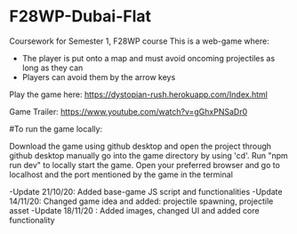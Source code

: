 # F28WP-Dubai-Flat
Coursework for Semester 1, F28WP course
This is a web-game where:
- The player is put onto a map and must avoid oncoming projectiles as long as they can 
- Players can avoid them by the arrow keys

Play the game here: https://dystopian-rush.herokuapp.com/Index.html

Game Trailer: https://www.youtube.com/watch?v=gGhxPNSaDr0

#To run the game locally:

Download the game using github desktop and open the project through github desktop manually go into the game directory by using 'cd'. Run "npm run dev" to locally start the game.
Open your preferred browser and go to localhost and the port mentioned by the game in the terminal

-Update 21/10/20: Added base-game JS script and functionalities
-Update 14/11/20: Changed game idea and added: projectile spawning, projectile asset
-Update 18/11/20 : Added images, changed UI and added core functionality 
